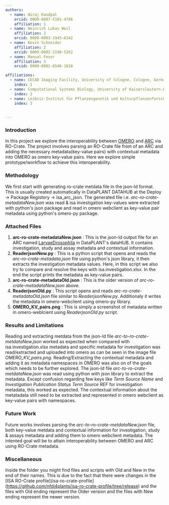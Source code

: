 ```yaml
---
authors:
  - name: Niraj Kandpal
    orcid: 0009-0007-5101-4786
    affiliation: 1
  - name: Heinrich Lukas Weil
    affiliation: 2
    orcid: 0000-0003-1945-6342
  - name: Kevin Schneider
    affiliation: 2
    orcid: 0000-0002-2198-5262
  - name: Manual Feser
    affiliation: 3
    orcid: 0000-0001-6546-1818

affiliations:
  - name: CECAD Imaging Facility, University of Cologne, Cologne, Germany
    index: 1
  - name: Computational Systems Biology, University of Kaiserslautern-Landau, Kaiserslautern, Germany
    index: 2
  - name: Leibniz-Institut für Pflanzengenetik und Kulturpflanzenforschung (IPK) Seeland, Sachsen-Anhalt, DE
    index: 3
  

---
```



### Introduction

In this project we explore the interoperability between [OMERO](https://www.openmicroscopy.org/omero/) and [ARC](https://nfdi4plants.github.io/nfdi4plants.knowledgebase/core-concepts/arc/) via RO-Crate. The project involves parsing an RO-Crate file from of an ARC and adding the necessary metadata(key-value pairs) with contextual metadata into OMERO as omero key-value pairs. Here we explore simple prototype/workflow to achieve this interoperability.

### Methodology

We first start with generating ro-crate metdata file in the json-ld format. This is usually created automatically in DataPLANT DATAHUB at the Deploy -> Package Registory -> isa_arc_json. The generated file i.e. *arc-ro-crate-metadataNew.json* was read & isa investigation key-values were extracted with python's json package and read in omero webclient as key-value pair metadata using python's omero-py package. 

### Attached Files
1. **arc-ro-crate-metadataNew.json** : This is the json-ld output file for an ARC named [LarvaeDrosophila](https://git.nfdi4plants.org/NKandpal/LarvaeDrosophila) in DataPLANT's dataHUB. It contains investigation, study and assay metadata and contextual information.
2. **ReaderjsonNew.py** : This is a python script that opens and reads the *arc-ro-crate-metadata.json* file using python's json library, it then extracts the investigation metadata values. Here, in this script we also try to compare and resolve the keys with isa.investigation.xlsx. In the end the script prints the metadata as key-value pairs.
3. **arc-ro-crate-metadataOld.json** : This is the older version of *arc-ro-crate-metadataNew.json* above.
4. **ReaderjsonOld.py** : This script opens and reads *arc-ro-crate-metadataOld.json* file similar to *ReaderjsonNew.py*. Additionaly it writes the metadata in omero-webclient using omero-py library.
5. **OMERO_KV_pairs.png** : This is simply a screenshot of metadata written in omero-weblcient using *ReaderjsonOld.py* script.



### Results and Limitations

Reading and extracting metdata from the json-ld file *arc-to-ro-crate-metdataNew.json* worked as expected when compared with isa.investigation.xlsx metadata and specific metadata for investigation was read/extracted and uploaded into omero as can be seen in the image file *OMERO_KV_pairs.png*. Reading/Extracting the contextual metadata and adding it as metadata namespaces in OMERO was also on of the goals which needs to be further explored.
The json-ld file *arc-to-ro-crate-metdataNew.json* was read using python with json library to extract the metadata. Except confusion regarding few keys like *Term Source Name* and *Investigation Publication Status Term Source REF* for investigation metadata, this worked as expected. The contextual information about the metatadata still need to be extracted and represented in omero webclient as key-value pairs with namespaces.

### Future Work

Future works involves parsing the *arc-to-ro-crate-metdataNew.json* file, both key-value metdata and contextual information for investigation, study & assays metadata and adding them to omero webclient metadata. The intented goal will be to attain interoperability between OMERO and ARC using RO-Crate metadata. 

### Miscellaneous

Inside the folder you might find files and scripts with Old and New in the end of their names. This is due to the fact that there were changes in the [ISA RO-Crate profile](isa-ro-crate-profile](https://github.com/nfdi4plants/isa-ro-crate-profile/tree/release) and the files with Old ending represent the Older version and the files with New ending represent the newer version.

